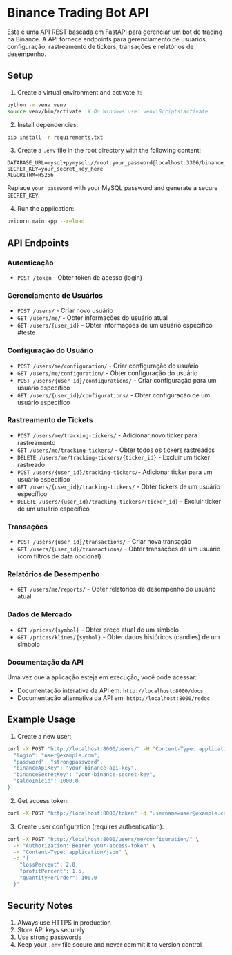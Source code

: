# Binance Trading Bot API

Esta é uma API REST baseada em FastAPI para gerenciar um bot de trading na Binance. A API fornece endpoints para gerenciamento de usuários, configuração, rastreamento de tickers, transações e relatórios de desempenho.

## Setup

1. Create a virtual environment and activate it:
```bash
python -m venv venv
source venv/bin/activate  # On Windows use: venv\Scripts\activate
```

2. Install dependencies:
```bash
pip install -r requirements.txt
```

3. Create a `.env` file in the root directory with the following content:
```
DATABASE_URL=mysql+pymysql://root:your_password@localhost:3306/binance_trading_bot
SECRET_KEY=your_secret_key_here
ALGORITHM=HS256
```

Replace `your_password` with your MySQL password and generate a secure `SECRET_KEY`.

4. Run the application:
```bash
uvicorn main:app --reload
```

## API Endpoints

### Autenticação
- `POST /token` - Obter token de acesso (login)

### Gerenciamento de Usuários
- `POST /users/` - Criar novo usuário
- `GET /users/me/` - Obter informações do usuário atual
- `GET /users/{user_id}` - Obter informações de um usuário específico
#teste

### Configuração do Usuário
- `POST /users/me/configuration/` - Criar configuração do usuário
- `GET /users/me/configuration/` - Obter configuração do usuário
- `POST /users/{user_id}/configurations/` - Criar configuração para um usuário específico
- `GET /users/{user_id}/configurations/` - Obter configuração de um usuário específico

### Rastreamento de Tickets
- `POST /users/me/tracking-tickers/` - Adicionar novo ticker para rastreamento
- `GET /users/me/tracking-tickers/` - Obter todos os tickers rastreados
- `DELETE /users/me/tracking-tickers/{ticker_id}` - Excluir um ticker rastreado
- `POST /users/{user_id}/tracking-tickers/`- Adicionar ticker para um usuário específico
- `GET /users/{user_id}/tracking-tickers/` - Obter tickers de um usuário específico
- `DELETE /users/{user_id}/tracking-tickers/{ticker_id}` - Excluir ticker de um usuário específico

### Transações
- `POST /users/{user_id}/transactions/` - Criar nova transação
- `GET /users/{user_id}/transactions/` - Obter transações de um usuário (com filtros de data opcional)

### Relatórios de Desempenho
- `GET /users/me/reports/` - Obter relatórios de desempenho do usuário atual

### Dados de Mercado
- `GET /prices/{symbol}` - Obter preço atual de um símbolo
- `GET /prices/klines/{symbol}` - Obter dados históricos (candles) de um símbolo

### Documentação da API
Uma vez que a aplicação esteja em execução, você pode acessar:

- Documentação interativa da API em: `http://localhost:8000/docs`
- Documentação alternativa da API em: `http://localhost:8000/redoc`

## Example Usage

1. Create a new user:
```bash
curl -X POST "http://localhost:8000/users/" -H "Content-Type: application/json" -d '{
  "login": "user@example.com",
  "password": "strongpassword",
  "binanceApiKey": "your-binance-api-key",
  "binanceSecretKey": "your-binance-secret-key",
  "saldoInicio": 1000.0
}'
```

2. Get access token:
```bash
curl -X POST "http://localhost:8000/token" -d "username=user@example.com&password=strongpassword"
```

3. Create user configuration (requires authentication):
```bash
curl -X POST "http://localhost:8000/users/me/configuration/" \
  -H "Authorization: Bearer your-access-token" \
  -H "Content-Type: application/json" \
  -d '{
    "lossPercent": 2.0,
    "profitPercent": 1.5,
    "quantityPerOrder": 100.0
  }'
```

## Security Notes

1. Always use HTTPS in production
2. Store API keys securely
3. Use strong passwords
4. Keep your `.env` file secure and never commit it to version control 
